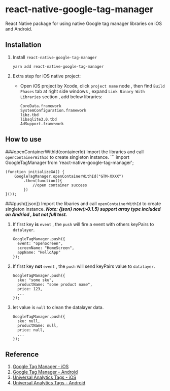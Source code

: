 # react-native-google-tag-manager
React Native package for using native Google tag manager libraries on iOS and Android.

## Installation

1. Install `react-native-google-tag-manager`

    ```
    yarn add react-native-google-tag-manager
    ```

2. Extra step for iOS native project: 

   - Open iOS project by Xcode, click `project name` node , then find `Build Phases` tab at right side windows , expand `Link Binary With Libraries` section , add below libraries:
    
     ```
     CoreData.framework
     SystemConfiguration.framework
     libz.tbd
     libsqlite3.0.tbd
     AdSupport.framework
     ```

## How to use

###openContainerWithId(containerId)
Import the libraries and call `openContainerWithId` to create singleton instance.
    ```
    import GoogleTagManager from 'react-native-google-tag-manager';
    
    (function initializeGA() {
	    GoogleTagManager.openContainerWithId("GTM-XXXX")
	        .then(function(){
	            //open container success
	        })
    }());
    
 
###push({json})
Import the libaries and call `openContainerWithId` to create singleton instance.  ***Note: {json} now(>0.1.5) support array type included on Andriod , but not full test.***

1. If first key **is** `event` , the `push` will fire a event with others keyPairs to `datalayer`. 

    ```
    GoogleTagManager.push({
      event: "openScreen",
      screenName: "HomeScreen",
      appName: "HelloApp"
    });
    ```
    
2. If first key **not** `event` , the `push` will send keyPairs value to `datalayer`. 

    ```
    GoogleTagManager.push({
      sku: "some sku",
      productName: "some product name",
      price: 123,
      ...
    });
    ```

3. let value is `null` to clean the datalayer data. 

    ```
    GoogleTagManager.push({
      sku: null,
      productName: null,
      price: null,
      ...
    });
    ```

 
## Reference
1. [Google Tag Manager - iOS](https://developers.google.com/tag-manager/ios/v3/)
2. [Google Tag Manager - Android](https://developers.google.com/tag-manager/android/v4/#getting-started)
3. [Universal Analytics Tags - iOS](https://developers.google.com/tag-manager/ios/v3/ua)
4. [Universal Analytics Tags - Android](https://developers.google.com/tag-manager/android/v4/ua)

